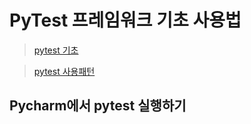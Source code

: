 # PyTest 프레임워크 기초 사용법
> [pytest 기초](https://jangseongwoo.github.io/test/pytest_basic/)

> [pytest 사용패턴](https://blog2.lucent.me/pytest/pytest-example)

## Pycharm에서 pytest 실행하기
